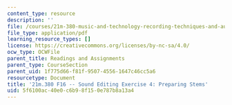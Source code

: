 ```yaml
---
content_type: resource
description: ''
file: /courses/21m-380-music-and-technology-recording-techniques-and-audio-production-fall-2016/5f6100ac40e0c6b98f150e787b8a13a4_MIT21M_380F16_assn_ed4.pdf
file_type: application/pdf
learning_resource_types: []
license: https://creativecommons.org/licenses/by-nc-sa/4.0/
ocw_type: OCWFile
parent_title: Readings and Assignments
parent_type: CourseSection
parent_uid: 1f775d66-f81f-9507-4556-1647c46cc5a6
resourcetype: Document
title: '21m.380 F16 -- Sound Editing Exercise 4: Preparing Stems'
uid: 5f6100ac-40e0-c6b9-8f15-0e787b8a13a4
---
```

